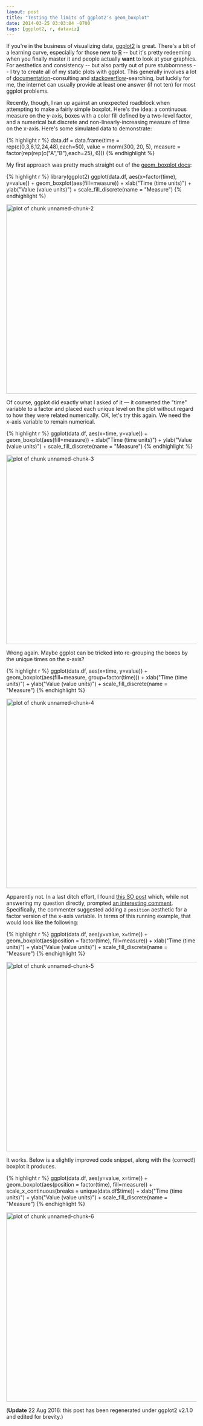 ```yaml
---
layout: post
title: "Testing the limits of ggplot2's geom_boxplot"
date: 2014-03-25 03:03:04 -0700
tags: [ggplot2, r, dataviz]
---
```


If you're in the business of visualizing data, [ggplot2](http://ggplot2.org) is great. There's a bit of a learning curve, especially for those new to [R](http://www.r-project.org/) -- but it's pretty redeeming when you finally master it and people actually **want** to look at your graphics. For aesthetics and consistency -- but also partly out of pure stubbornness -- I try to create all of my static plots with ggplot. This generally involves a lot of [documentation](http://docs.ggplot2.org/current/)-consulting and [stackoverflow](http://stackoverflow.com/questions/tagged/ggplot2)-searching, but luckily for me, the internet can usually provide at least one answer (if not ten) for most ggplot problems.

Recently, though, I ran up against an unexpected roadblock when attempting to make a fairly simple boxplot. Here's the idea: a continuous measure on the y-axis, boxes with a color fill defined by a two-level factor, and a numerical but discrete and non-linearly-increasing measure of time on the x-axis. Here's some simulated data to demonstrate:


{% highlight r %}
data.df = data.frame(time = rep(c(0,3,6,12,24,48),each=50),
    value = rnorm(300, 20, 5),
    measure = factor(rep(rep(c("A","B"),each=25), 6)))
{% endhighlight %}

My first approach was pretty much straight out of the [geom_boxplot docs](http://docs.ggplot2.org/current/geom_boxplot.html):


{% highlight r %}
library(ggplot2)
ggplot(data.df, aes(x=factor(time), y=value)) +
    geom_boxplot(aes(fill=measure)) +
    xlab("Time (time units)") + ylab("Value (value units)") +
    scale_fill_discrete(name = "Measure")
{% endhighlight %}

<img src="http://files.saraemoore.com/figures/2014-03-25-testing-the-limits-of-ggplot2s-geomboxplot-unnamed-chunk-2-1.png" title="plot of chunk unnamed-chunk-2" alt="plot of chunk unnamed-chunk-2" width="700px" height="500px" />

Of course, ggplot did exactly what I asked of it — it converted the "time" variable to a factor and placed each unique level on the plot without regard to how they were related numerically. OK, let's try this again. We need the x-axis variable to remain numerical.


{% highlight r %}
ggplot(data.df, aes(x=time, y=value)) +
    geom_boxplot(aes(fill=measure)) +
    xlab("Time (time units)") + ylab("Value (value units)") +
    scale_fill_discrete(name = "Measure")
{% endhighlight %}

<img src="http://files.saraemoore.com/figures/2014-03-25-testing-the-limits-of-ggplot2s-geomboxplot-unnamed-chunk-3-1.png" title="plot of chunk unnamed-chunk-3" alt="plot of chunk unnamed-chunk-3" width="700px" height="500px" />

Wrong again. Maybe ggplot can be tricked into re-grouping the boxes by the unique times on the x-axis?


{% highlight r %}
ggplot(data.df, aes(x=time, y=value)) +
    geom_boxplot(aes(fill=measure, group=factor(time))) +
    xlab("Time (time units)") + ylab("Value (value units)") +
    scale_fill_discrete(name = "Measure")
{% endhighlight %}

<img src="http://files.saraemoore.com/figures/2014-03-25-testing-the-limits-of-ggplot2s-geomboxplot-unnamed-chunk-4-1.png" title="plot of chunk unnamed-chunk-4" alt="plot of chunk unnamed-chunk-4" width="700px" height="500px" />

Apparently not. In a last ditch effort, I found [this SO post](http://stackoverflow.com/questions/10805643/ggplot2-add-color-to-boxplot-continuous-value-supplied-to-discrete-scale-er) which, while not answering my question directly, prompted [an interesting comment](http://stackoverflow.com/questions/10805643/ggplot2-add-color-to-boxplot-continuous-value-supplied-to-discrete-scale-er#comment14070382_10806683). Specifically, the commenter suggested adding a `position` aesthetic for a factor version of the x-axis variable. In terms of this running example, that would look like the following:


{% highlight r %}
ggplot(data.df, aes(y=value, x=time)) +
    geom_boxplot(aes(position = factor(time), fill=measure)) +
    xlab("Time (time units)") + ylab("Value (value units)") +
    scale_fill_discrete(name = "Measure")
{% endhighlight %}

<img src="http://files.saraemoore.com/figures/2014-03-25-testing-the-limits-of-ggplot2s-geomboxplot-unnamed-chunk-5-1.png" title="plot of chunk unnamed-chunk-5" alt="plot of chunk unnamed-chunk-5" width="700px" height="500px" />

It works. Below is a slightly improved code snippet, along with the (correct!) boxplot it produces.


{% highlight r %}
ggplot(data.df, aes(y=value, x=time)) +
    geom_boxplot(aes(position = factor(time), fill=measure)) +
    scale_x_continuous(breaks = unique(data.df$time)) +
    xlab("Time (time units)") + ylab("Value (value units)") +
    scale_fill_discrete(name = "Measure")
{% endhighlight %}

<img src="http://files.saraemoore.com/figures/2014-03-25-testing-the-limits-of-ggplot2s-geomboxplot-unnamed-chunk-6-1.png" title="plot of chunk unnamed-chunk-6" alt="plot of chunk unnamed-chunk-6" width="700px" height="500px" />

(**Update** 22 Aug 2016: this post has been regenerated under ggplot2 v2.1.0 and edited for brevity.)
